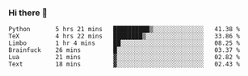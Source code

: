 ### Hi there 👋

<!--
**gustavkrist/gustavkrist** is a ✨ _special_ ✨ repository because its `README.md` (this file) appears on your GitHub profile.

Here are some ideas to get you started:

- 🔭 I’m currently working on ...
- 🌱 I’m currently learning ...
- 👯 I’m looking to collaborate on ...
- 🤔 I’m looking for help with ...
- 💬 Ask me about ...
- 📫 How to reach me: ...
- 😄 Pronouns: ...
- ⚡ Fun fact: ...
-->

<!--START_SECTION:waka-->

```text
Python       5 hrs 21 mins   ██████████▒░░░░░░░░░░░░░░   41.38 %
TeX          4 hrs 22 mins   ████████▒░░░░░░░░░░░░░░░░   33.86 %
Limbo        1 hr 4 mins     ██░░░░░░░░░░░░░░░░░░░░░░░   08.25 %
Brainfuck    26 mins         █░░░░░░░░░░░░░░░░░░░░░░░░   03.37 %
Lua          21 mins         ▓░░░░░░░░░░░░░░░░░░░░░░░░   02.82 %
Text         18 mins         ▓░░░░░░░░░░░░░░░░░░░░░░░░   02.43 %
```

<!--END_SECTION:waka-->
